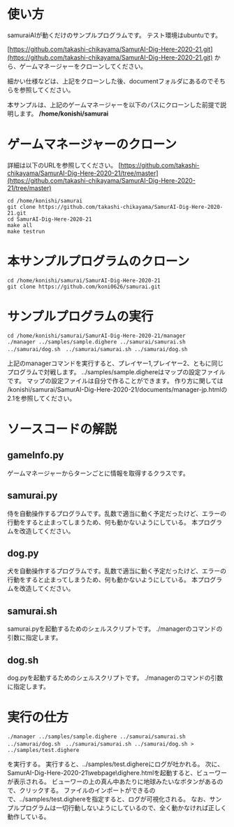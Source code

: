 # 使い方
samuraiAIが動くだけのサンプルプログラムです。
テスト環境はubuntuです。

[https://github.com/takashi-chikayama/SamurAI-Dig-Here-2020-21.git](https://github.com/takashi-chikayama/SamurAI-Dig-Here-2020-21.git)
から、ゲームマネージャーをクローンしてください。

細かい仕様などは、上記をクローンした後、documentフォルダにあるのでそちらを参照してください。

本サンプルは、上記のゲームマネージャーを以下のパスにクローンした前提で説明します。
**/home/konishi/samurai**

# ゲームマネージャーのクローン
詳細は以下のURLを参照してください。
[https://github.com/takashi-chikayama/SamurAI-Dig-Here-2020-21/tree/master](https://github.com/takashi-chikayama/SamurAI-Dig-Here-2020-21/tree/master)

```
cd /home/konishi/samurai
git clone https://github.com/takashi-chikayama/SamurAI-Dig-Here-2020-21.git
cd SamurAI-Dig-Here-2020-21
make all
make testrun
```

# 本サンプルプログラムのクローン
```
cd /home/konishi/samurai/SamurAI-Dig-Here-2020-21
git clone https://github.com/koni0626/samurai.git
```

# サンプルプログラムの実行
```
cd /home/konishi/samurai/SamurAI-Dig-Here-2020-21/manager
./manager ../samples/sample.dighere ../samurai/samurai.sh ../samurai/dog.sh　../samurai/samurai.sh ../samurai/dog.sh
```
上記のmanagerコマンドを実行すると、プレイヤー1,プレイヤー2、ともに同じプログラムで対戦します。
../samples/sample.dighereはマップの設定ファイルです。
マップの設定ファイルは自分で作ることができます。
作り方に関しては
/konishi/samurai/SamurAI-Dig-Here-2020-21/documents/manager-jp.htmlの2.1を参照してください。


# ソースコードの解説
## gameInfo.py
ゲームマネージャーからターンごとに情報を取得するクラスです。

## samurai.py
侍を自動操作するプログラムです。乱数で適当に動く予定だったけど、エラーの行動をすると止まってしまうため、何も動かないようにしている。
本プログラムを改造してください。

## dog.py
犬を自動操作するプログラムです。乱数で適当に動く予定だったけど、エラーの行動をすると止まってしまうため、何も動かないようにしている。
本プログラムを改造してください。

## samurai.sh
samurai.pyを起動するためのシェルスクリプトです。
./managerのコマンドの引数に指定します。

## dog.sh
dog.pyを起動するためのシェルスクリプトです。
./managerのコマンドの引数に指定します。

# 実行の仕方

```
./manager ../samples/sample.dighere ../samurai/samurai.sh ../samurai/dog.sh　../samurai/samurai.sh ../samurai/dog.sh > ../samples/test.dighere
```
を実行する。
実行すると、../samples/test.dighereにログが吐かれる。
次に、SamurAI-Dig-Here-2020-21\webpage\dighere.htmlを起動すると、ビューワーが表示される。
ビューワーの上の真ん中あたりに地球みたいなボタンがあるので、クリックする。
ファイルのインポートができるので、../samples/test.dighereを指定すると、ログが可視化される。
なお、サンプルプログラムは一切行動しないようにしているので、全く動かなければ正しく動作している。
